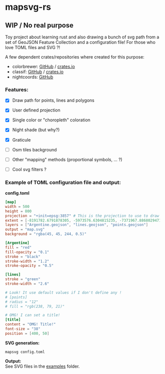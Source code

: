 # mapsvg-rs
## WIP / No real purpose

Toy project about learning rust and also drawing a bunch of svg path from a set of GeoJSON Feature Collection and a configuration file!
For those who love TOML files and SVG ?!

A few dependent crates/repositories where created for this purpose:
- colorbrewer: [GitHub](https://github.com/mthh/colorbrewer-rs) / [crates.io](https://crates.io/crates/colorbrewer)
- classif: [GitHub](https://github.com/mthh/classif) / [crates.io](https://crates.io/crates/classif)
- nightcoords: [GitHub](https://github.com/mthh/nightcoords)

### Features:

- [x] Draw path for points, lines and polygons
- [x] User defined projection
- [x] Single color or "choropleth" coloration
- [x] Night shade (but why?)
- [x] Graticule
- [ ] Osm tiles background
- [ ] Other "mapping" methods (proportional symbols, ... ?)
- [ ] Cool svg filters ?


### Example of TOML configuration file and output:
**config.toml**
```toml
[map]
width = 500
height = 800
projection = "+init=epsg:3857" # This is the projection to use to draw the map
extent = [-8191782.6791878305, -5973576.6304815235, -7371967.8868029471, -2485963.7082710671]
layers = ["Argentine.geojson", "lines.geojson", "points.geojson"]
output = "map.svg"
background = "rgba(45, 45, 244, 0.5)"

[Argentine]
fill = "red"
fill-opacity = "0.1"
stroke = "black"
stroke-width = "1.2"
stroke-opacity = "0.5"

[lines]
stroke = "green"
stroke-width = "2.6"

# Look! It use default values if I don't define any !
# [points]
# radius = "12"
# fill = "rgb(238, 79, 21)"

# OMG! I can set a title!
[title]
content = "OMG! Title!"
font-size = "38"
position = [400, 50]
```

**SVG generation:**
```shell
mapsvg config.toml
```
**Output:**  
See SVG files in the [examples](https://github.com/mthh/mapsvg-rs/tree/master/examples) folder.
